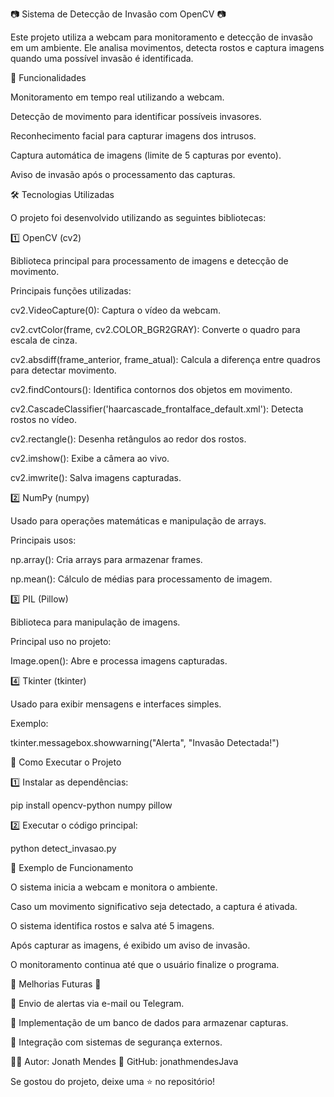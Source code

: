 📷 Sistema de Detecção de Invasão com OpenCV 📷

Este projeto utiliza a webcam para monitoramento e detecção de invasão em um ambiente. Ele analisa movimentos, detecta rostos e captura imagens quando uma possível invasão é identificada.

🚀 Funcionalidades

Monitoramento em tempo real utilizando a webcam.

Detecção de movimento para identificar possíveis invasores.

Reconhecimento facial para capturar imagens dos intrusos.

Captura automática de imagens (limite de 5 capturas por evento).

Aviso de invasão após o processamento das capturas.

🛠️ Tecnologias Utilizadas

O projeto foi desenvolvido utilizando as seguintes bibliotecas:

1️⃣ OpenCV (cv2)

Biblioteca principal para processamento de imagens e detecção de movimento.

Principais funções utilizadas:

cv2.VideoCapture(0): Captura o vídeo da webcam.

cv2.cvtColor(frame, cv2.COLOR_BGR2GRAY): Converte o quadro para escala de cinza.

cv2.absdiff(frame_anterior, frame_atual): Calcula a diferença entre quadros para detectar movimento.

cv2.findContours(): Identifica contornos dos objetos em movimento.

cv2.CascadeClassifier('haarcascade_frontalface_default.xml'): Detecta rostos no vídeo.

cv2.rectangle(): Desenha retângulos ao redor dos rostos.

cv2.imshow(): Exibe a câmera ao vivo.

cv2.imwrite(): Salva imagens capturadas.

2️⃣ NumPy (numpy)

Usado para operações matemáticas e manipulação de arrays.

Principais usos:

np.array(): Cria arrays para armazenar frames.

np.mean(): Cálculo de médias para processamento de imagem.

3️⃣ PIL (Pillow)

Biblioteca para manipulação de imagens.

Principal uso no projeto:

Image.open(): Abre e processa imagens capturadas.

4️⃣ Tkinter (tkinter)

Usado para exibir mensagens e interfaces simples.

Exemplo:

tkinter.messagebox.showwarning("Alerta", "Invasão Detectada!")

🔧 Como Executar o Projeto

1️⃣ Instalar as dependências:

pip install opencv-python numpy pillow

2️⃣ Executar o código principal:

python detect_invasao.py

📸 Exemplo de Funcionamento

O sistema inicia a webcam e monitora o ambiente.

Caso um movimento significativo seja detectado, a captura é ativada.

O sistema identifica rostos e salva até 5 imagens.

Após capturar as imagens, é exibido um aviso de invasão.

O monitoramento continua até que o usuário finalize o programa.

📌 Melhorias Futuras 📌

📌 Envio de alertas via e-mail ou Telegram.

📌 Implementação de um banco de dados para armazenar capturas.

📌 Integração com sistemas de segurança externos.

👨‍💻 Autor: Jonath Mendes
📌 GitHub: jonathmendesJava

Se gostou do projeto, deixe uma ⭐ no repositório!
